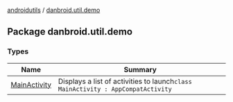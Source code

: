 [androidutils](../index.md) / [danbroid.util.demo](./index.md)

## Package danbroid.util.demo

### Types

| Name | Summary |
|---|---|
| [MainActivity](-main-activity/index.md) | Displays a list of activities to launch`class MainActivity : AppCompatActivity` |
